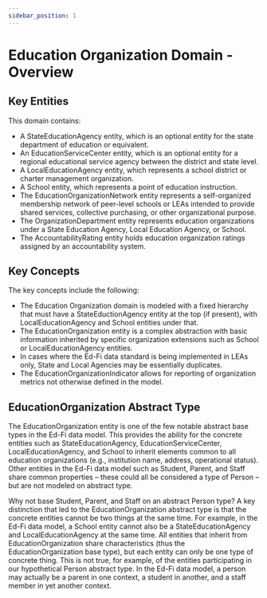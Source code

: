 ```yaml
---
sidebar_position: 1
---
```


# Education Organization Domain - Overview

## Key Entities

This domain contains:

* A StateEducationAgency entity, which is an optional entity for the state
    department of education or equivalent.
* An EducationServiceCenter entity, which is an optional entity for a regional
    educational service agency between the district and state level.
* A LocalEducationAgency entity, which represents a school district or charter
    management organization.
* A School entity, which represents a point of education instruction.
* The EducationOrganizationNetwork entity represents a self-organized
    membership network of peer-level schools or LEAs intended to provide shared
    services, collective purchasing, or other organizational purpose.
* The OrganizationDepartment entity represents education organizations under a
    State Education Agency, Local Education Agency, or School.
* The AccountabilityRating entity holds education organization ratings
    assigned by an accountability system.

## Key Concepts

The key concepts include the following:

* The Education Organization domain is modeled with a fixed hierarchy that
    must have a StateEductionAgency entity at the top (if present), with
    LocalEducationAgency and School entities under that.
* The EducationOrganization entity is a complex abstraction with basic
    information inherited by specific organization extensions such as School or
    LocalEducationAgency entities.
* In cases where the Ed-Fi data standard is being implemented in LEAs only,
    State and Local Agencies may be essentially duplicates.
* The EducationOrganizationIndicator allows for reporting of organization
    metrics not otherwise defined in the model.

## EducationOrganization Abstract Type

The EducationOrganization entity is one of the few notable abstract base types
in the Ed-Fi data model. This provides the ability for the concrete entities
such as StateEducationAgency, EducationServiceCenter, LocalEducationAgency, and
School to inherit elements common to all education organizations (e.g.,
institution name, address, operational status). Other entities in the Ed-Fi data
model such as Student, Parent, and Staff share common properties – these could
all be considered a type of Person – but are not modeled on abstract type.

Why not base Student, Parent, and Staff on an abstract Person type? A key
distinction that led to the EducationOrganization abstract type is that the
concrete entities cannot be two things at the same time. For example, in the
Ed-Fi data model, a School entity cannot also be a StateEducationAgency and
LocalEducationAgency at the same time. All entities that inherit from
EducationOrganization share characteristics (thus the EducationOrganization base
type), but each entity can only be one type of concrete thing. This is not true,
for example, of the entities participating in our hypothetical Person abstract
type. In the Ed-Fi data model, a person may actually be a parent in one context,
a student in another, and a staff member in yet another context.
